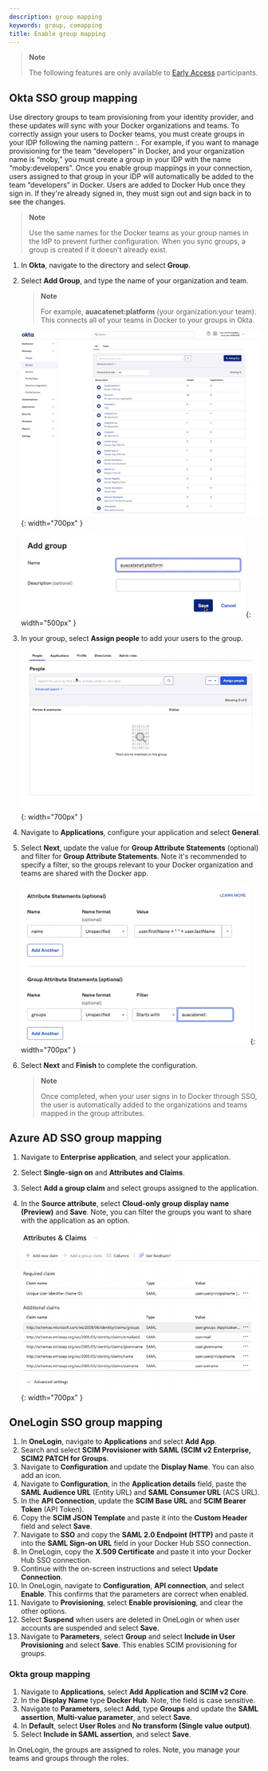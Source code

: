 ```yaml
---
description: group mapping
keywords: group, comapping
title: Enable group mapping
---
```


> **Note**
>
> The following features are only available to [Early Access](../release-lifecycle.md/#early-access-ea) participants.

## Okta SSO group mapping

Use directory groups to team provisioning from your identity provider, and these updates will sync with your Docker organizations and teams.
To correctly assign your users to Docker teams, you must create groups in your IDP following the naming pattern <organization>:<team>. For example, if you want to manage provisioning for the team “developers” in Docker, and your organization name is “moby,” you must create a group in your IDP with the name “moby:developers”. Once you enable group mappings in your connection, users assigned to that group in your IDP will automatically be added to the team “developers” in Docker. Users are added to Docker Hub once they sign in. If they're already signed in, they must sign out and sign back in to see the changes.

   > **Note**
   >
   > Use the same names for the Docker teams as your group names in the IdP to prevent further configuration. When you sync groups, a group is created if it doesn't already exist.

1. In **Okta**, navigate to the directory and select **Group**.
2. Select **Add Group**, and type the name of your organization and team.

    > **Note**
    >
    > For example, **auacatenet:platform** (your organization:your team). This connects all of your teams in Docker to your groups in Okta.

    ![okta-add-group](images/okta-add-group.png){: width="700px" }

    ![add-group](images/add-group.png){: width="500px" }

3. In your group, select **Assign people** to add your users to the group.

    ![assign-people](images/assign-people.png){: width="700px" }

4. Navigate to **Applications**, configure your application and select **General**.
5. Select **Next**, update the value for **Group Attribute Statements** (optional) and filter for **Group Attribute Statements**. Note it's recommended to specify a filter, so the groups relevant to your Docker organization and teams are shared with the Docker app.

    ![group-attribute-statement](images/group-attribute-statement.png){: width="700px" }

6. Select **Next** and **Finish** to complete the configuration.

    > **Note**
    >
    > Once completed, when your user signs in to Docker through SSO, the user is automatically added to the organizations and teams mapped in the group attributes.

## Azure AD SSO group mapping

1. Navigate to **Enterprise application**, and select your application.
2. Select **Single-sign on** and **Attributes and Claims**.
3. Select **Add a group claim** and select groups assigned to the application.
4. In the **Source attribute**, select **Cloud-only group display name (Preview)** and **Save**. Note, you can filter the groups you want to share with the application as an option.


    ![azure-group](images/azure-group.png){: width="700px" }


## OneLogin SSO group mapping

1. In **OneLogin**, navigate to **Applications** and select **Add App**.
2. Search and select **SCIM Provisioner with SAML (SCIM v2 Enterprise, SCIM2 PATCH for Groups**.
3. Navigate to **Configuration** and update the **Display Name**. You can also add an icon. 
4. Navigate to **Configuration**, in the **Application details** field, paste the **SAML Audience URL** (Entity URL) and **SAML Consumer URL** (ACS URL).
5. In the **API Connection**, update the **SCIM Base URL** and **SCIM Bearer Token** (API Token).
6. Copy the **SCIM JSON Template** and paste it into the **Custom Header** field and select **Save**.
7. Navigate to **SSO** and copy the **SAML 2.0 Endpoint (HTTP)** and paste it into the **SAML Sign-on URL** field in your Docker Hub SSO connection. 
8. In OneLogin, copy the **X.509 Certificate** and paste it into your Docker Hub SSO connection.
9. Continue with the on-screen instructions and select **Update Connection**.
10. In OneLogin, navigate to **Configuration**, **API connection**, and select  **Enable**. This confirms that the parameters are correct when enabled.
11. Navigate to **Provisioning**, select **Enable provisioning**, and clear the other options.
12. Select **Suspend** when users are deleted in OneLogin or when user accounts are suspended and select **Save**.
13. Navigate to **Parameters**, select **Group** and select **Include in User Provisioning** and select **Save**. This enables SCIM provisioning for groups.

### Okta group mapping

1. Navigate to **Applications**, select **Add Application and SCIM v2 Core**.
2. In the **Display Name** type **Docker Hub**. Note, the field is case sensitive.
3. Navigate to **Parameters**, select **Add**, type **Groups** and update the **SAML assertion**, **Multi-value parameter**, and select **Save**.
4. In **Default**, select **User Roles** and **No transform (Single value output)**.
5. Select **Include in SAML assertion**, and select **Save**.

In OneLogin, the groups are assigned to roles. Note, you manage your teams and groups through the roles.

